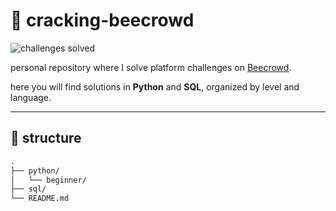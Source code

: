 # 🐝 cracking-beecrowd

![challenges solved](https://img.shields.io/badge/Total_Desafios_Resolvidos-20-blueviolet)

personal repository where I solve platform challenges on [Beecrowd](https://www.beecrowd.com.br/).

here you will find solutions in **Python** and **SQL**, organized by level and language.

---

## 📁 structure

```bash
.
├── python/
│   └── beginner/
├── sql/
└── README.md